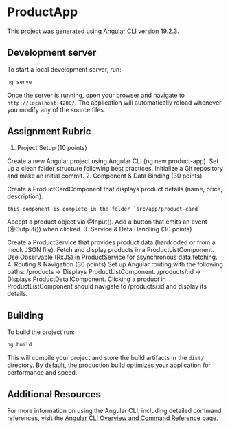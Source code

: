 # ProductApp

This project was generated using [Angular CLI](https://github.com/angular/angular-cli) version 19.2.3.

## Development server

To start a local development server, run:

```bash
ng serve
```

Once the server is running, open your browser and navigate to `http://localhost:4200/`. The application will automatically reload whenever you modify any of the source files.

## Assignment Rubric

1. Project Setup (10 points)

Create a new Angular project using Angular CLI (ng new product-app).
Set up a clean folder structure following best practices.
Initialize a Git repository and make an initial commit.
2. Component & Data Binding (30 points)

Create a ProductCardComponent that displays product details (name, price, description).
```
this component is complete in the folder `src/app/product-card`
```
Accept a product object via @Input().
Add a button that emits an event (@Output()) when clicked.
3. Service & Data Handling (30 points)

Create a ProductService that provides product data (hardcoded or from a mock JSON file).
Fetch and display products in a ProductListComponent.
Use Observable (RxJS) in ProductService for asynchronous data fetching.
4. Routing & Navigation (30 points)
Set up Angular routing with the following paths:
/products → Displays ProductListComponent.
/products/:id → Displays ProductDetailComponent.
Clicking a product in ProductListComponent should navigate to /products/:id and display its details.


## Building

To build the project run:

```bash
ng build
```

This will compile your project and store the build artifacts in the `dist/` directory. By default, the production build optimizes your application for performance and speed.


## Additional Resources

For more information on using the Angular CLI, including detailed command references, visit the [Angular CLI Overview and Command Reference](https://angular.dev/tools/cli) page.
